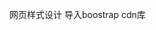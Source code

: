 网页样式设计
导入boostrap cdn库
<link href="https://cdn.staticfile.org/twitter-bootstrap/3.3.7/css/bootstrap.min.css" rel="stylesheet">
